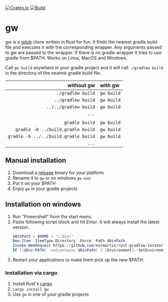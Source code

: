 
[![Crates.io](https://img.shields.io/crates/v/gw)](https://crates.io/crates/gw) 
[![Build](https://github.com/normartin/rust-gradlew-locator/workflows/Build/badge.svg)](https://github.com/normartin/rust-gradlew-locator/actions?query=workflow%3ABuild)

# gw
gw is a [gdub](https://github.com/dougborg/gdub) clone written in Rust for fun.
It finds the nearest gradle build file and executes it with the corresponding wrapper.
Any arguments passed to gw are passed to the wrapper.
If there is no gradle wrapper it tries to use gradle from $PATH.
Works on Linux, MacOS and Windows. 

Call ``gw build`` anywhere in your gradle project and it will call `./gradlew build` in the directory of the nearest gradle build file.

| **without gw**                            | **with gw** |    
|                                       ---:|:---         |
|`./gradlew build`                          | `gw build`  |
|`../gradlew build`                         | `gw build`  |
|`../../gradlew build`                      | `gw build`  |
|`...`                                      |             |
|                                           |             |
|`gradle build`                             | `gw build`  |
|`gradle -b ../build.gradle build`          | `gw build`  |
|`gradle -b ../../build.gradle build`       | `gw build`  |
|`...`                                      |             |

## Manual installation

1. Download a [release](https://github.com/normartin/rust-gradlew-locator/releases) binary for your platform
2. Rename it to ``gw`` or on windows ``gw.exe``
3. Put it on your $PATH
4. Enjoy ``gw`` in your gradle projects

## Installation on windows

1. Run "Powershell" from the start menu.
2. Paste following script block and hit _Enter_. It will always install the latest version.
    ```powershell
    $BinPath = $HOME + "\.bin\"
    New-Item -ItemType Directory -Force -Path $BinPath
    Invoke-WebRequest https://github.com/normartin/rust-gradlew-locator/releases/latest/download/gw-windows-latest.exe -OutFile ($BinPath + "gw.exe")
    IF (($Env:PATH) -notcontains $BinPath) { [Environment]::SetEnvironmentVariable("Path", $env:Path + ";" + $BinPath, "User") }
    ```
3. Restart your applications to make them pick up the new $PATH.

### Installation via cargo

1. Install Rust's [cargo](https://doc.rust-lang.org/cargo/getting-started/installation.html)
2. ``cargo install gw``
3. Use ``gw`` in one of your gradle projects
